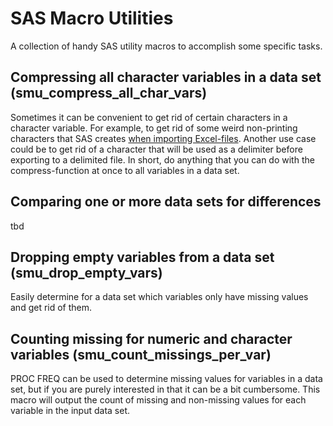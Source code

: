 # SAS Macro Utilities
A collection of handy SAS utility macros to accomplish some specific tasks. 

## Compressing all character variables in a data set (smu_compress_all_char_vars)
Sometimes it can be convenient to get rid of certain characters in a character variable. For example, to get rid of some weird non-printing characters that SAS creates [when importing Excel-files](https://communities.sas.com/t5/SAS-Procedures/proc-import-XLSX-file-different-results-on-Linux-vs-Windows/m-p/388613). Another use case could be to get rid of a character that will be used as a delimiter before exporting to a delimited file. In short, do anything that you can do with the compress-function at once to all variables in a data set.

## Comparing one or more data sets for differences
tbd

## Dropping empty variables from a data set (smu_drop_empty_vars)
Easily determine for a data set which variables only have missing values and get rid of them. 

## Counting missing for numeric and character variables (smu_count_missings_per_var)
PROC FREQ can be used to determine missing values for variables in a data set, but if you are purely interested in that it can be a bit cumbersome. This macro will output the count of missing and non-missing values for each variable in the input data set. 
